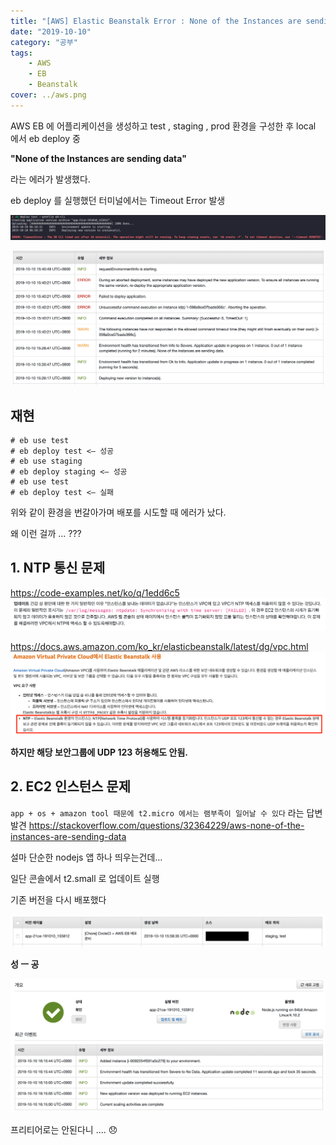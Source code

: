 ```yaml
---
title: "[AWS] Elastic Beanstalk Error : None of the Instances are sending data"
date: "2019-10-10"
category: "공부"
tags:
    - AWS
    - EB
    - Beanstalk
cover: ../aws.png
---
```


AWS EB 에 어플리케이션을 생성하고 test , staging , prod 환경을 구성한 후 local 에서 eb deploy 중

**"None of the Instances are sending data"**

라는 에러가 발생했다.

eb deploy 를 실행했던 터미널에서는 Timeout Error 발생

<!-- end -->

![](./terminal_timeout.png)

![](./aws_console_event.png)

## 재현

```
# eb use test
# eb deploy test <— 성공
# eb use staging
# eb deploy staging <— 성공
# eb use test
# eb deploy test <— 실패
```

위와 같이 환경을 번갈아가며 배포를 시도할 때 에러가 났다.

왜 이런 걸까 … ???

## 1. NTP 통신 문제

https://code-examples.net/ko/q/1edd6c5
![](./ntp_problem1.png)

https://docs.aws.amazon.com/ko_kr/elasticbeanstalk/latest/dg/vpc.html
![](./ntp_problem2.png)

**하지만 해당 보안그룹에 UDP 123 허용해도 안됨.**

## 2. EC2 인스턴스 문제

`app + os + amazon tool 때문에 t2.micro 에서는 램부족이 일어날 수 있다` 라는 답변 발견
https://stackoverflow.com/questions/32364229/aws-none-of-the-instances-are-sending-data

설마 단순한 nodejs 앱 하나 띄우는건데…

일단 콘솔에서 t2.small 로 업데이트 실행

기존 버전을 다시 배포했다

![](./eb_deploy_exist_version.png)

**성 ㅡ 공**

![](./eb_deploy_success.png)

프리티어로는 안된다니 .... 😞
